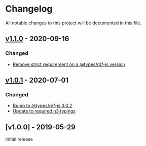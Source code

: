 # Changelog
All notable changes to this project will be documented in this file.

<a name="v1.1.0"></a>
## [v1.1.0](https://github.com/rubensworks/rdf-store-stream.js/compare/v1.0.1...v1.1.0) - 2020-09-16

### Changed
* [Remove strict requirement on a @types/rdf-js version](https://github.com/rubensworks/rdf-store-stream.js/commit/aef6804d84efb9291bbc58d21fa30737ed20a095)

<a name="v1.0.1"></a>
## [v1.0.1](https://github.com/rubensworks/rdf-store-stream.js/compare/v1.0.0...v1.0.1) - 2020-07-01

### Changed
* [Bump to @types/rdf-js 3.0.2](https://github.com/rubensworks/rdf-store-stream.js/commit/286ea9a69ebad3f663fe8642eee18abaef06efe6)
* [Update to required n3 typings](https://github.com/rubensworks/rdf-store-stream.js/commit/c68408bcc328a08d7899777d206f1eef91318970)

<a name="v1.0.0"></a>
## [v1.0.0] - 2019-05-29

Initial release
